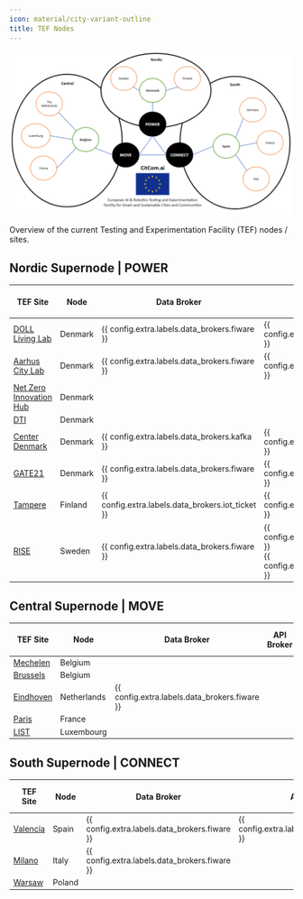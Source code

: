```yaml
---
icon: material/city-variant-outline
title: TEF Nodes
---
```


![tef_nodes](./img/citcom_tefs.png)

Overview of the current Testing and Experimentation Facility (TEF) nodes / sites.

## Nordic Supernode | POWER

| TEF Site | Node | Data Broker | API Broker | DS4SSCC Ref. Architecture | 
| -------- | ---- | ----------- | ---------- | ------------------------- |
| [DOLL Living Lab](./nordic_power/doll_living_lab.md) | Denmark | {{ config.extra.labels.data_brokers.fiware }} | {{ config.extra.labels.api_brokers.ngsi_ld }} | |
| [Aarhus City Lab](./nordic_power/aarhus_city_lab.md) | Denmark | {{ config.extra.labels.data_brokers.fiware }} | {{ config.extra.labels.api_brokers.ngsi_ld }} | |
| [Net Zero Innovation Hub](./nordic_power/net_zero_innovation_hub.md) | Denmark |  |  | |
| [DTI](./nordic_power/dti.md) | Denmark |  | | |
| [Center Denmark](./nordic_power/center_denmark.md) | Denmark | {{ config.extra.labels.data_brokers.kafka }} | {{ config.extra.labels.api_brokers.custom }} | |
| [GATE21](./nordic_power/gate21.md) | Denmark | {{ config.extra.labels.data_brokers.fiware }} | {{ config.extra.labels.api_brokers.ngsi_ld }} | |
| [Tampere](./nordic_power/tampere.md) | Finland | {{ config.extra.labels.data_brokers.iot_ticket }}​ | {{ config.extra.labels.api_brokers.custom }} | |
| [RISE](./nordic_power/rise.md) | Sweden | {{ config.extra.labels.data_brokers.fiware }} | {{ config.extra.labels.api_brokers.ngsi_v2 }} <br> {{ config.extra.labels.api_brokers.ngsi_ld }} | |

## Central Supernode | MOVE

| TEF Site | Node | Data Broker | API Broker | DS4SSCC Ref. Architecture |
| -------- | ---- | ----------- | ---------- | ------------------------- |
| [Mechelen](./central_move/mechelen.md) | Belgium |  |  | |
| [Brussels](./central_move/brussels.md) | Belgium |  |  | |
| [Eindhoven](./central_move/eindhoven.md) | Netherlands | {{ config.extra.labels.data_brokers.fiware }} |  | |
| [Paris](./central_move/paris.md) | France |  |  | |
| [LIST](./central_move/list.md) | Luxembourg |  |  | |

## South Supernode | CONNECT

| TEF Site | Node | Data Broker | API Broker | DS4SSCC Ref. Architecture |
| -------- | ---- | ----------- | ---------- | ------------------------- |
| [Valencia](./south_connect/valencia.md) | Spain | {{ config.extra.labels.data_brokers.fiware }} | {{ config.extra.labels.api_brokers.ngsi_v2 }} | |
| [Milano](./south_connect/milano.md) | Italy | {{ config.extra.labels.data_brokers.fiware }} |  | |
| [Warsaw](./south_connect/warsaw.md) | Poland |  |  | |

